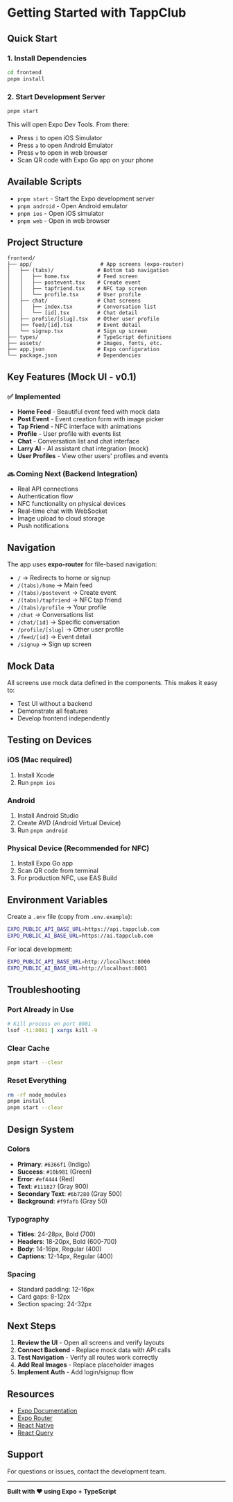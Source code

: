 # Getting Started with TappClub

## Quick Start

### 1. Install Dependencies

```bash
cd frontend
pnpm install
```

### 2. Start Development Server

```bash
pnpm start
```

This will open Expo Dev Tools. From there:

- Press `i` to open iOS Simulator
- Press `a` to open Android Emulator
- Press `w` to open in web browser
- Scan QR code with Expo Go app on your phone

## Available Scripts

- `pnpm start` - Start the Expo development server
- `pnpm android` - Open Android emulator
- `pnpm ios` - Open iOS simulator
- `pnpm web` - Open in web browser

## Project Structure

```
frontend/
├── app/                      # App screens (expo-router)
│   ├── (tabs)/              # Bottom tab navigation
│   │   ├── home.tsx         # Feed screen
│   │   ├── postevent.tsx    # Create event
│   │   ├── tapfriend.tsx    # NFC tap screen
│   │   └── profile.tsx      # User profile
│   ├── chat/                # Chat screens
│   │   ├── index.tsx        # Conversation list
│   │   └── [id].tsx         # Chat detail
│   ├── profile/[slug].tsx   # Other user profile
│   ├── feed/[id].tsx        # Event detail
│   └── signup.tsx           # Sign up screen
├── types/                   # TypeScript definitions
├── assets/                  # Images, fonts, etc.
├── app.json                 # Expo configuration
└── package.json             # Dependencies
```

## Key Features (Mock UI - v0.1)

### ✅ Implemented

- **Home Feed** - Beautiful event feed with mock data
- **Post Event** - Event creation form with image picker
- **Tap Friend** - NFC interface with animations
- **Profile** - User profile with events list
- **Chat** - Conversation list and chat interface
- **Larry AI** - AI assistant chat integration (mock)
- **User Profiles** - View other users' profiles and events

### 🔜 Coming Next (Backend Integration)

- Real API connections
- Authentication flow
- NFC functionality on physical devices
- Real-time chat with WebSocket
- Image upload to cloud storage
- Push notifications

## Navigation

The app uses **expo-router** for file-based navigation:

- `/` → Redirects to home or signup
- `/(tabs)/home` → Main feed
- `/(tabs)/postevent` → Create event
- `/(tabs)/tapfriend` → NFC tap friend
- `/(tabs)/profile` → Your profile
- `/chat` → Conversations list
- `/chat/[id]` → Specific conversation
- `/profile/[slug]` → Other user profile
- `/feed/[id]` → Event detail
- `/signup` → Sign up screen

## Mock Data

All screens use mock data defined in the components. This makes it easy to:

- Test UI without a backend
- Demonstrate all features
- Develop frontend independently

## Testing on Devices

### iOS (Mac required)

1. Install Xcode
2. Run `pnpm ios`

### Android

1. Install Android Studio
2. Create AVD (Android Virtual Device)
3. Run `pnpm android`

### Physical Device (Recommended for NFC)

1. Install Expo Go app
2. Scan QR code from terminal
3. For production NFC, use EAS Build

## Environment Variables

Create a `.env` file (copy from `.env.example`):

```bash
EXPO_PUBLIC_API_BASE_URL=https://api.tappclub.com
EXPO_PUBLIC_AI_BASE_URL=https://ai.tappclub.com
```

For local development:

```bash
EXPO_PUBLIC_API_BASE_URL=http://localhost:8000
EXPO_PUBLIC_AI_BASE_URL=http://localhost:8001
```

## Troubleshooting

### Port Already in Use

```bash
# Kill process on port 8081
lsof -ti:8081 | xargs kill -9
```

### Clear Cache

```bash
pnpm start --clear
```

### Reset Everything

```bash
rm -rf node_modules
pnpm install
pnpm start --clear
```

## Design System

### Colors

- **Primary**: `#6366f1` (Indigo)
- **Success**: `#10b981` (Green)
- **Error**: `#ef4444` (Red)
- **Text**: `#111827` (Gray 900)
- **Secondary Text**: `#6b7280` (Gray 500)
- **Background**: `#f9fafb` (Gray 50)

### Typography

- **Titles**: 24-28px, Bold (700)
- **Headers**: 18-20px, Bold (600-700)
- **Body**: 14-16px, Regular (400)
- **Captions**: 12-14px, Regular (400)

### Spacing

- Standard padding: 12-16px
- Card gaps: 8-12px
- Section spacing: 24-32px

## Next Steps

1. **Review the UI** - Open all screens and verify layouts
2. **Connect Backend** - Replace mock data with API calls
3. **Test Navigation** - Verify all routes work correctly
4. **Add Real Images** - Replace placeholder images
5. **Implement Auth** - Add login/signup flow

## Resources

- [Expo Documentation](https://docs.expo.dev)
- [Expo Router](https://expo.github.io/router)
- [React Native](https://reactnative.dev)
- [React Query](https://tanstack.com/query)

## Support

For questions or issues, contact the development team.

---

**Built with ❤️ using Expo + TypeScript**
